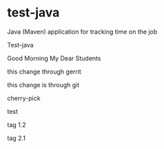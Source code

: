 # test-java
Java (Maven) application for tracking time on the job

Test-java

Good Morning My Dear Students

this change through gerrit

this change is through git 

cherry-pick

test

tag 1.2

tag 2.1
